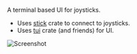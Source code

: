 A terminal based UI for joysticks.

- Uses [stick](https://crates.io/crates/stick) crate to connect to joysticks.
- Uses [tui](https://crates.io/crates/tui) crate (and friends) for UI.

![Screenshot](ctl1.png)

